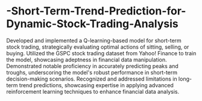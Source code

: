 # -Short-Term-Trend-Prediction-for-Dynamic-Stock-Trading-Analysis

Developed and implemented a Q-learning-based model for short-term stock trading, strategically evaluating optimal actions of sitting, selling, or buying. Utilized the GSPC stock trading dataset from Yahoo! Finance to train the model, showcasing adeptness in financial data manipulation. Demonstrated notable proficiency in accurately predicting peaks and troughs, underscoring the model's robust performance in short-term decision-making scenarios. Recognized and addressed limitations in long-term trend predictions, showcasing expertise in applying advanced reinforcement learning techniques to enhance financial data analysis.




